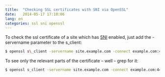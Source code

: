 ```yaml
---
title:  "Checking SSL certificates with SNI via OpenSSL"
date:   2014-05-17 17:10:06
lang: en
categories: ssl sni openssl
---
```


To check the ssl certificate of a site which has 
[SNI](https://en.wikipedia.org/wiki/Server_Name_Indication)
enabled, just add the -servername parameter to the s\_client:

```bash
$ openssl s\_client -servername site.example.com -connect example.com:443
```

To see only the relevant parts of the certificate – well – grep for it:
```bash
$ openssl s_client -servername site.example.com -connect example.com:443 2>/dev/null|openssl x509 -text|grep -e "DNS:\|CN="
```
